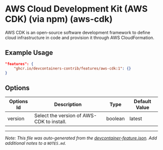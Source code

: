 
# AWS Cloud Development Kit (AWS CDK) (via npm) (aws-cdk)

AWS CDK is an open-source software development framework to define cloud infrastructure in code and provision it through AWS CloudFormation.

## Example Usage

```json
"features": {
    "ghcr.io/devcontainers-contrib/features/aws-cdk:1": {}
}
```

## Options

| Options Id | Description | Type | Default Value |
|-----|-----|-----|-----|
| version | Select the version of AWS-CDK to install. | boolean | latest |



---

_Note: This file was auto-generated from the [devcontainer-feature.json](https://github.com/devcontainers-contrib/features/blob/main/src/aws-cdk/devcontainer-feature.json).  Add additional notes to a `NOTES.md`._
